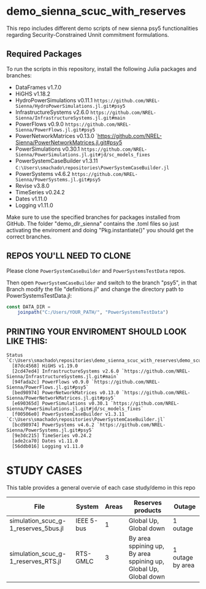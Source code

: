 # demo_sienna_scuc_with_reserves
This repo includes different demo scripts of new sienna psy5 functionalities regarding Security-Constrained Unnit commitment formulations.


## Required Packages

To run the scripts in this repository, install the following Julia packages and branches:

- DataFrames v1.7.0
- HiGHS v1.18.2
- HydroPowerSimulations v0.11.1 `https://github.com/NREL-Sienna/HydroPowerSimulations.jl.git#psy5`
- InfrastructureSystems v2.6.0 `https://github.com/NREL-Sienna/InfrastructureSystems.jl.git#main`
- PowerFlows v0.9.0 `https://github.com/NREL-Sienna/PowerFlows.jl.git#psy5`
- PowerNetworkMatrices v0.13.0 `https://github.com/NREL-Sienna/PowerNetworkMatrices.jl.git#psy5
- PowerSimulations v0.30.1 `https://github.com/NREL-Sienna/PowerSimulations.jl.git#jd/sc_models_fixes`
- PowerSystemCaseBuilder v1.3.11 `C:\Users\smachado\repositories\PowerSystemCaseBuilder.jl`
- PowerSystems v4.6.2 `https://github.com/NREL-Sienna/PowerSystems.jl.git#psy5`
- Revise v3.8.0
- TimeSeries v0.24.2
- Dates v1.11.0
- Logging v1.11.0

Make sure to use the specified branches for packages installed from GitHub. The folder "demo_dlr_sienna" contains the .toml files so just activating the enviroment and doing "Pkg.instantiate()" you should get the correct branches.

## REPOS YOU'LL NEED TO CLONE
Please clone `PowerSystemCaseBuilder` and `PowerSystemsTestData` repos. 

Then open `PowerSystemCaseBuilder` and switch to the branch "psy5", in that Branch modify the file "definitions.jl" and change the directory path to PowerSystemsTestData.jl:
```julia
const DATA_DIR =
    joinpath("C:/Users/YOUR_PATH/", "PowerSystemsTestData")
```

## PRINTING YOUR ENVIROMENT SHOULD LOOK LIKE THIS:

```(demo_scuc_sienna) pkg> st
Status `C:\Users\smachado\repositories\demo_sienna_scuc_with_reserves\demo_scuc_sienna\Project.toml`
  [87dc4568] HiGHS v1.19.0
  [2cd47ed4] InfrastructureSystems v2.6.0 `https://github.com/NREL-Sienna/InfrastructureSystems.jl.git#main`
  [94fada2c] PowerFlows v0.9.0 `https://github.com/NREL-Sienna/PowerFlows.jl.git#psy5`
  [bed98974] PowerNetworkMatrices v0.13.0 `https://github.com/NREL-Sienna/PowerNetworkMatrices.jl.git#psy5`
  [e690365d] PowerSimulations v0.30.1 `https://github.com/NREL-Sienna/PowerSimulations.jl.git#jd/sc_models_fixes`
  [f00506e0] PowerSystemCaseBuilder v1.3.11 `C:\Users\smachado\repositories\PowerSystemCaseBuilder.jl`
  [bcd98974] PowerSystems v4.6.2 `https://github.com/NREL-Sienna/PowerSystems.jl.git#psy5`
  [9e3dc215] TimeSeries v0.24.2
  [ade2ca70] Dates v1.11.0
  [56ddb016] Logging v1.11.0
```

# STUDY CASES
This table provides a general overvie of each case study/demo in this repo

| File                                   | System      | Areas | Reserves products                                               |Outage          |
|----------------------------------------|-------------|-------|-----------------------------------------------------------------|----------------|
| simulation_scuc_g-1_reserves_5bus.jl   | IEEE 5-bus  | 1     | Global Up, Global down                                          |1 outage        |
| simulation_scuc_g-1_reserves_RTS.jl    | RTS-GMLC    | 3     | By area sppining up, By area sppining up, Global Up, Global down|1 outage by area|
